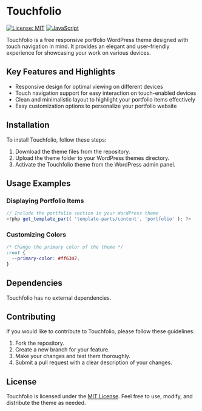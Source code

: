# Touchfolio

[![License: MIT](https://img.shields.io/badge/License-MIT-yellow.svg)](https://opensource.org/licenses/MIT)
[![JavaScript](https://img.shields.io/badge/Language-JavaScript-yellow)]()

Touchfolio is a free responsive portfolio WordPress theme designed with touch navigation in mind. It provides an elegant and user-friendly experience for showcasing your work on various devices.

## Key Features and Highlights

- Responsive design for optimal viewing on different devices
- Touch navigation support for easy interaction on touch-enabled devices
- Clean and minimalistic layout to highlight your portfolio items effectively
- Easy customization options to personalize your portfolio website

## Installation

To install Touchfolio, follow these steps:

1. Download the theme files from the repository.
2. Upload the theme folder to your WordPress themes directory.
3. Activate the Touchfolio theme from the WordPress admin panel.

## Usage Examples

### Displaying Portfolio Items

```javascript
// Include the portfolio section in your WordPress theme
<?php get_template_part( 'template-parts/content', 'portfolio' ); ?>
```

### Customizing Colors

```css
/* Change the primary color of the theme */
:root {
  --primary-color: #ff6347;
}
```

## Dependencies

Touchfolio has no external dependencies.

## Contributing

If you would like to contribute to Touchfolio, please follow these guidelines:

1. Fork the repository.
2. Create a new branch for your feature.
3. Make your changes and test them thoroughly.
4. Submit a pull request with a clear description of your changes.

## License

Touchfolio is licensed under the [MIT License](https://opensource.org/licenses/MIT). Feel free to use, modify, and distribute the theme as needed.
